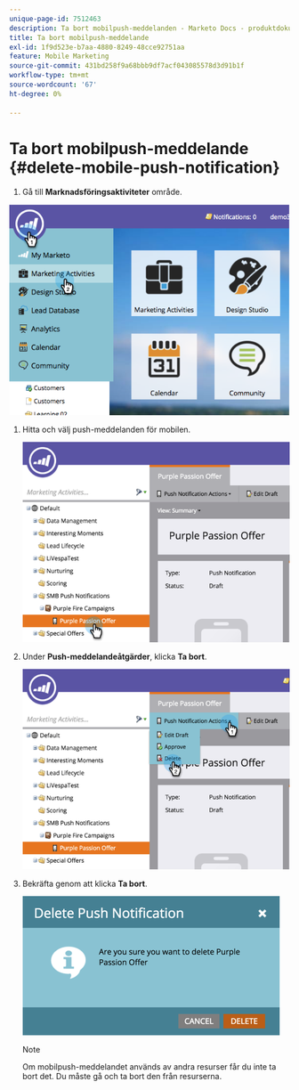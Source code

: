 ```yaml
---
unique-page-id: 7512463
description: Ta bort mobilpush-meddelanden - Marketo Docs - produktdokumentation
title: Ta bort mobilpush-meddelande
exl-id: 1f9d523e-b7aa-4880-8249-48cce92751aa
feature: Mobile Marketing
source-git-commit: 431bd258f9a68bbb9df7acf043085578d3d91b1f
workflow-type: tm+mt
source-wordcount: '67'
ht-degree: 0%

---
```


# Ta bort mobilpush-meddelande {#delete-mobile-push-notification}

1. Gå till **Marknadsföringsaktiviteter** område.

![](assets/image2015-4-22-18-3a42-3a36.png)

1. Hitta och välj push-meddelanden för mobilen.

   ![](assets/image2015-4-22-18-3a43-3a21.png)

1. Under **Push-meddelandeåtgärder**, klicka **Ta bort**.

   ![](assets/image2015-4-22-18-3a43-3a38.png)

1. Bekräfta genom att klicka **Ta bort**.

   ![](assets/image2015-4-22-18-3a43-3a51.png)

   >[!NOTE]
   >
   >Om mobilpush-meddelandet används av andra resurser får du inte ta bort det. Du måste gå och ta bort den från resurserna.
